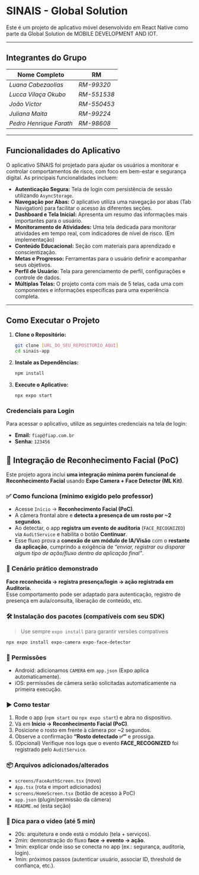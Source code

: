 # SINAIS - Global Solution

Este é um projeto de aplicativo móvel desenvolvido em React Native como parte da Global Solution de MOBILE DEVELOPMENT AND IOT.

---

## Integrantes do Grupo

| Nome Completo      | RM      |
| ----------------- | ------- |
| *Luana Cabezaolias* | *RM-99320* |
| *Lucca Vilaça Okubo* | *RM-551538* |
| *João Victor* | *RM-550453* |
| *Juliana Maita* | *RM-99224* |
| *Pedro Henrique Farath* | *RM-98608* |

---

## Funcionalidades do Aplicativo

O aplicativo SINAIS foi projetado para ajudar os usuários a monitorar e controlar comportamentos de risco, com foco em bem-estar e segurança digital. As principais funcionalidades incluem:

- **Autenticação Segura:** Tela de login com persistência de sessão utilizando `AsyncStorage`.
- **Navegação por Abas:** O aplicativo utiliza uma navegação por abas (Tab Navigation) para facilitar o acesso às diferentes seções.
- **Dashboard e Tela Inicial:** Apresenta um resumo das informações mais importantes para o usuário.
- **Monitoramento de Atividades:** Uma tela dedicada para monitorar atividades em tempo real, com indicadores de nível de risco. (Em implementação)
- **Conteúdo Educacional:** Seção com materiais para aprendizado e conscientização.
- **Metas e Progresso:** Ferramentas para o usuário definir e acompanhar seus objetivos.
- **Perfil de Usuário:** Tela para gerenciamento de perfil, configurações e controle de dados.
- **Múltiplas Telas:** O projeto conta com mais de 5 telas, cada uma com componentes e informações específicas para uma experiência completa.

---

## Como Executar o Projeto

1.  **Clone o Repositório:**
    ```bash
    git clone [URL_DO_SEU_REPOSITORIO_AQUI]
    cd sinais-app
    ```

2.  **Instale as Dependências:**
    ```bash
    npm install
    ```

3.  **Execute o Aplicativo:**
    ```bash
    npx expo start
    ```

### Credenciais para Login

Para acessar o aplicativo, utilize as seguintes credenciais na tela de login:

- **Email:** `fiap@fiap.com.br`
- **Senha:** `123456`


## 🔐 Integração de Reconhecimento Facial (PoC)

Este projeto agora inclui **uma integração mínima porém funcional de Reconhecimento Facial** usando **Expo Camera + Face Detector (ML Kit)**.

### ✅ Como funciona (mínimo exigido pelo professor)
- Acesse `Início` → **Reconhecimento Facial (PoC)**.
- A câmera frontal abre e **detecta a presença de um rosto por ~2 segundos**.
- Ao detectar, o app **registra um evento de auditoria** (`FACE_RECOGNIZED`) via `AuditService` e habilita o botão **Continuar**.
- Esse fluxo prova a **conexão de um módulo de IA/Visão** com o **restante da aplicação**, cumprindo a exigência de *“enviar, registrar ou disparar algum tipo de ação/fluxo dentro da aplicação final”*.

### 🧩 Cenário prático demonstrado
**Face reconhecida → registra presença/login → ação registrada em Auditoria.**  
Esse comportamento pode ser adaptado para autenticação, registro de presença em aula/consulta, liberação de conteúdo, etc.

### 🛠 Instalação dos pacotes (compatíveis com seu SDK)
> Use sempre `expo install` para garantir versões compatíveis
```bash
npx expo install expo-camera expo-face-detector
```

### 🔑 Permissões
- Android: adicionamos `CAMERA` em `app.json` (Expo aplica automaticamente).
- iOS: permissões de câmera serão solicitadas automaticamente na primeira execução.

### ▶️ Como testar
1. Rode o app (`npm start` ou `npx expo start`) e abra no dispositivo.
2. Vá em **Início → Reconhecimento Facial (PoC)**.
3. Posicione o rosto em frente à câmera por ~2 segundos.
4. Observe a confirmação **“Rosto detectado ✅”** e prossiga.
5. (Opcional) Verifique nos logs que o evento **FACE_RECOGNIZED** foi registrado pelo `AuditService`.

### 📦 Arquivos adicionados/alterados
- `screens/FaceAuthScreen.tsx` (novo)
- `App.tsx` (rota e import adicionados)
- `screens/HomeScreen.tsx` (botão de acesso à PoC)
- `app.json` (plugin/permissão da câmera)
- `README.md` (esta seção)

### 🎥 Dica para o vídeo (até 5 min)
- 20s: arquitetura e onde está o módulo (tela + serviços).
- 2min: demonstração do fluxo **face → evento → ação**.
- 1min: explicar onde isso se conecta no app (ex.: segurança, auditoria, login).
- 1min: próximos passos (autenticar usuário, associar ID, threshold de confiança, etc.).
